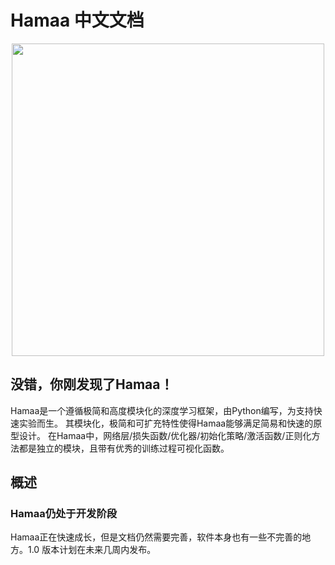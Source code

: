 # Hamaa 中文文档

 
<p align="center">
	<img width=500 src="https://rawgit.com/monitor1379/hamaa/dev/docs/images/hamaa-logo.svg" />
</p>

## 没错，你刚发现了Hamaa！

Hamaa是一个遵循极简和高度模块化的深度学习框架，由Python编写，为支持快速实验而生。
其模块化，极简和可扩充特性使得Hamaa能够满足简易和快速的原型设计。
在Hamaa中，网络层/损失函数/优化器/初始化策略/激活函数/正则化方法都是独立的模块，且带有优秀的训练过程可视化函数。




## 概述


### Hamaa仍处于开发阶段

Hamaa正在快速成长，但是文档仍然需要完善，软件本身也有一些不完善的地方。1.0 版本计划在未来几周内发布。